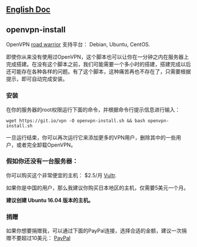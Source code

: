 ## [English Doc](https://github.com/CarGod/openvpn-install/blob/master/README.md)

## openvpn-install
OpenVPN [road warrior](http://en.wikipedia.org/wiki/Road_warrior_%28computing%29) 支持平台： Debian, Ubuntu, CentOS.

即使你从来没有使用过OpenVPN，这个脚本也可以让你在一分钟之内在服务器上完成搭建。在没有这个脚本之前，我们可能需要一个多小时的搭建，搭建完成以后还可能存在各种各样的问题。有了这个脚本，这种痛苦再也不存在了，只需要根据提示，即可自动完成安装。

### 安装
在你的服务器的root权限运行下面的命令，并根据命令行提示信息进行输入：

`wget https://git.io/vpn -O openvpn-install.sh && bash openvpn-install.sh`

一旦运行结束，你可以再次运行它来添加更多的VPN用户，删除其中的一些用户，或者完全卸载OpenVPN。

### 假如你还没有一台服务器：
你可以购买这个非常便宜的主机： $2.5/月 [Vultr](https://www.vultr.com/?ref=7137562).

如果你是中国的用户，那么我建议你购买日本地区的主机，仅需要5美元一个月。

**建议创建 Ubuntu 16.04 版本的主机。**

### 捐赠

如果你想要捐赠我，可以通过下面的PayPal连接，选择合适的金额，建议一次捐赠不要超过10美元： [PayPal](https://www.paypal.me/cargod)

